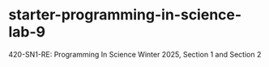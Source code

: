 # starter-programming-in-science-lab-9
420-SN1-RE: Programming In Science Winter 2025, Section 1 and Section 2
